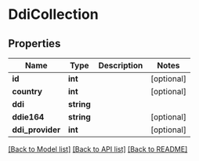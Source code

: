 # DdiCollection

## Properties
Name | Type | Description | Notes
------------ | ------------- | ------------- | -------------
**id** | **int** |  | [optional] 
**country** | **int** |  | [optional] 
**ddi** | **string** |  | 
**ddie164** | **string** |  | [optional] 
**ddi_provider** | **int** |  | [optional] 

[[Back to Model list]](../README.md#documentation-for-models) [[Back to API list]](../README.md#documentation-for-api-endpoints) [[Back to README]](../README.md)


